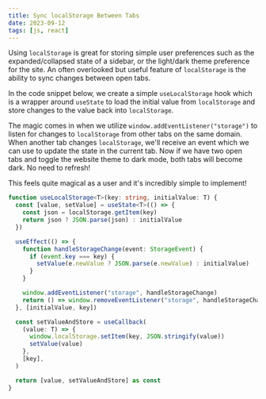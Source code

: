 ```yaml
---
title: Sync localStorage Between Tabs
date: 2023-09-12
tags: [js, react]
---
```


Using `localStorage` is great for storing simple user preferences such as the
expanded/collapsed state of a sidebar, or the light/dark theme preference for
the site. An often overlooked but useful feature of `localStorage` is the
ability to sync changes between open tabs.

In the code snippet below, we create a simple `useLocalStorage` hook which is a
wrapper around `useState` to load the initial value from `localStorage` and
store changes to the value back into `localStorage`.

The magic comes in when we utilize `window.addEventListener("storage")` to
listen for changes to `localStorage` from other tabs on the same domain. When
another tab changes `localStorage`, we'll receive an event which we can use to
update the state in the current tab. Now if we have two open tabs and toggle the
website theme to dark mode, both tabs will become dark. No need to refresh!

This feels quite magical as a user and it's incredibly simple to implement!

```typescript {8-15}
function useLocalStorage<T>(key: string, initialValue: T) {
  const [value, setValue] = useState<T>(() => {
    const json = localStorage.getItem(key)
    return json ? JSON.parse(json) : initialValue
  })

  useEffect(() => {
    function handleStorageChange(event: StorageEvent) {
      if (event.key === key) {
        setValue(e.newValue ? JSON.parse(e.newValue) : initialValue)
      }
    }

    window.addEventListener("storage", handleStorageChange)
    return () => window.removeEventListener("storage", handleStorageChange)
  }, [initialValue, key])

  const setValueAndStore = useCallback(
    (value: T) => {
      window.localStorage.setItem(key, JSON.stringify(value))
      setValue(value)
    },
    [key],
  )

  return [value, setValueAndStore] as const
}
```
